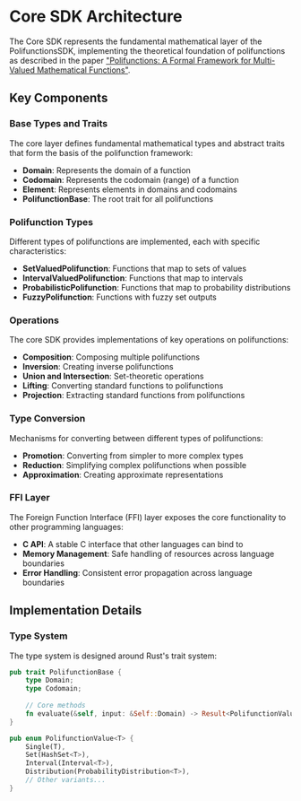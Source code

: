 # Core SDK Architecture

The Core SDK represents the fundamental mathematical layer of the PolifunctionsSDK, implementing the theoretical foundation of polifunctions as described in the paper ["Polifunctions: A Formal Framework for Multi-Valued Mathematical Functions"](https://osf.io/ywd4x_v1).

## Key Components

### Base Types and Traits

The core layer defines fundamental mathematical types and abstract traits that form the basis of the polifunction framework:

- **Domain**: Represents the domain of a function
- **Codomain**: Represents the codomain (range) of a function
- **Element**: Represents elements in domains and codomains
- **PolifunctionBase**: The root trait for all polifunctions

### Polifunction Types

Different types of polifunctions are implemented, each with specific characteristics:

- **SetValuedPolifunction**: Functions that map to sets of values
- **IntervalValuedPolifunction**: Functions that map to intervals
- **ProbabilisticPolifunction**: Functions that map to probability distributions
- **FuzzyPolifunction**: Functions with fuzzy set outputs

### Operations

The core SDK provides implementations of key operations on polifunctions:

- **Composition**: Composing multiple polifunctions
- **Inversion**: Creating inverse polifunctions
- **Union and Intersection**: Set-theoretic operations
- **Lifting**: Converting standard functions to polifunctions
- **Projection**: Extracting standard functions from polifunctions

### Type Conversion

Mechanisms for converting between different types of polifunctions:

- **Promotion**: Converting from simpler to more complex types
- **Reduction**: Simplifying complex polifunctions when possible
- **Approximation**: Creating approximate representations

### FFI Layer

The Foreign Function Interface (FFI) layer exposes the core functionality to other programming languages:

- **C API**: A stable C interface that other languages can bind to
- **Memory Management**: Safe handling of resources across language boundaries
- **Error Handling**: Consistent error propagation across language boundaries

## Implementation Details

### Type System

The type system is designed around Rust's trait system:

```rust
pub trait PolifunctionBase {
    type Domain;
    type Codomain;
    
    // Core methods
    fn evaluate(&self, input: &Self::Domain) -> Result<PolifunctionValue<Self::Codomain>, PolifunctionError>;
}

pub enum PolifunctionValue<T> {
    Single(T),
    Set(HashSet<T>),
    Interval(Interval<T>),
    Distribution(ProbabilityDistribution<T>),
    // Other variants...
}
